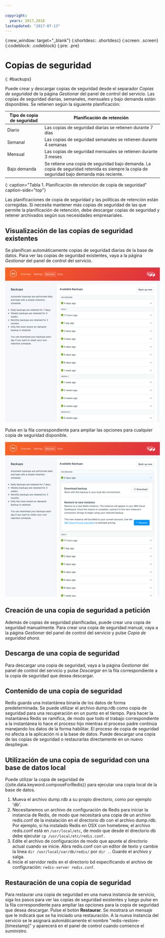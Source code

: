 ```yaml
---

copyright:
  years: 2017,2018
lastupdated: "2017-07-13"
---
```


{:new_window: target="_blank"}
{:shortdesc: .shortdesc}
{:screen: .screen}
{:codeblock: .codeblock}
{:pre: .pre}

# Copias de seguridad
{: #backups}

Puede crear y descargar copias de seguridad desde el separador _Copias de seguridad_ de la página _Gestionar_ del panel de control del servicio. Las copias de seguridad diarias, semanales, mensuales y bajo demanda están disponibles. Se retienen según la siguiente planificación:

Tipo de copia de seguridad|Planificación de retención
----------|-----------
Diario|Las copias de seguridad diarias se retienen durante 7 días
Semanal|Las copias de seguridad semanales se retienen durante 4 semanas
Mensual|Las copias de seguridad mensuales se retienen durante 3 meses
Bajo demanda|Se retiene una copia de seguridad bajo demanda. La copia de seguridad retenida es siempre la copia de seguridad bajo demanda más reciente.
{: caption="Tabla 1. Planificación de retención de copia de seguridad" caption-side="top"}

Las planificaciones de copia de seguridad y las políticas de retención están corregidas. Si necesita mantener más copias de seguridad de las que permite la planificación de retención, debe descargar copias de seguridad y retener archivados según sus necesidades empresariales.

## Visualización de las copias de seguridad existentes

Se planifican automáticamente copias de seguridad diarias de la base de datos. Para ver las copias de seguridad existentes, vaya a la página *Gestionar* del panel de control del servicio. 

![Copias de seguridad](./images/redis-backups-show.png "Una lista de copias de seguridad del panel de control del servicio")

Pulse en la fila correspondiente para ampliar las opciones para cualquier copia de seguridad disponible.

![Opciones de copia de seguridad](./images/redis-backups-options.png "Opciones de una copia de seguridad.") 

## Creación de una copia de seguridad a petición

Además de copias de seguridad planificadas, puede crear una copia de seguridad manualmente. Para crear una copia de seguridad manual, vaya a la página *Gestionar* del panel de control del servicio y pulse *Copia de seguridad ahora*.

## Descarga de una copia de seguridad

Para descargar una copia de seguridad, vaya a la página *Gestionar* del panel de control del servicio y pulse *Descargar* en la fila correspondiente a la copia de seguridad que desea descargar.

## Contenido de una copia de seguridad

Redis guarda una instantánea binaria de los datos de forma predeterminada. Se puede utilizar el archivo dump.rdb como copia de seguridad para una recuperación en un punto en el tiempo. Para hacer la instantánea Redis se ramifica, de modo que todo el trabajo correspondiente a la instantánea lo hace el proceso hijo mientras el proceso padre continúa manejando los datos de la forma habilitar. El proceso de copia de seguridad no afecta a la aplicación ni a la base de datos. Puede descargar una copia de las copias de seguridad o restaurarlas directamente en un nuevo despliegue.

## Utilización de una copia de seguridad con una base de datos local

Puede utilizar la copia de seguridad de {{site.data.keyword.composeForRedis}} para ejecutar una copia local de la base de datos.

1. Mueva el archivo dump.rdb a su propio directorio, como por ejemplo 'db'.
2. Necesitaremos un archivo de configuración de Redis para iniciar la instancia de Redis, de modo que necesitará una copia de un archivo redis.conf de la instalación en el directorio db con el archivo dump.rdb. Por ejemplo, si ha instalado Redis en OSX con homebrew, el archivo redis.conf está en `/usr/local/etc`, de modo que desde el directorio db debe ejecutar `cp /usr/local/etc/redis.conf.`
3. Edite el archivo de configuración de modo que apunte al directorio actual cuando se inicie. Abra redis.conf con un editor de texto y cambie la línea `dir /usr/local/var/db/redis/` por `dir .`. Guarde el archivo y salga.
4. Inicie el servidor redis en el directorio bd especificando el archivo de configuración: `redis-server redis.conf`.

## Restauración de una copia de seguridad

Para restaurar una copia de seguridad en una nueva instancia de servicio, siga los pasos para ver las copias de seguridad existentes y luego pulse en la fila correspondiente para ampliar las opciones para la copia de seguridad que desea descargar. Pulse el botón **Restaurar**. Se mostrará un mensaje que le indicará que se ha iniciado una restauración. A la nueva instancia del servicio se le asignará automáticamente el nombre "redis-restore-[timestamp]" y aparecerá en el panel de control cuando comience el suministro.
